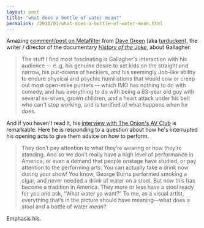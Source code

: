 ```yaml
---
layout: post
title: "what does a bottle of water mean?"
permalink: /2010/01/what-does-a-bottle-of-water-mean.html
---
```


<p>Amazing <a href="http://www.metafilter.com/88018/Gallagher#2889067">comment/post on Metafilter</a> from <a href="http://us.imdb.com/name/nm1261989/">Dave Green</a> (aka <a href="http://www.metafilter.com/user/40099">turducken</a>), the writer / director of the documentary <em><a href="http://us.imdb.com/title/tt1187004/">History of the Joke</a></em>, about Gallagher.  </p>

<blockquote>
  <p>The stuff I find most fascinating is Gallagher's interaction with his audience -- e..g, his genuine desire to set kids on the straight and narrow, his put-downs of hecklers, and his seemingly Job-like ability to endure physical and psychic humiliations that would cow or creep out most open-mike punters -- which IMO has nothing to do with comedy, and has everything to do with being a 63-year old guy with several ex-wives, grown children, and a heart attack under his belt who can't stop working, and is terrified of what happens when he does.</p>
</blockquote>

<p>And if you haven't read it, his <a href="http://www.avclub.com/articles/gallagher,36622/">interview with The Onion's AV Club</a> is remarkable. Here he is responding to a question about how he's interrupted his opening acts to give them advice on how to perform.</p>

<blockquote>
  <p>They don’t pay attention to what they’re wearing or how they’re standing. And so we don’t really have a high level of performance in America, or even a demand that people onstage have studied, or pay attention to the performing arts. You can actually take a drink now during your show! You know, George Burns performed smoking a cigar, and never needed a drink of water on a stool. But now this has become a tradition in America. They more or less have a stool ready for you and ask, “What water ya want?” To me, as a visual artist, everything that’s in the picture should have meaning—what does a stool and a bottle of water <em>mean</em>?</p>
</blockquote>

<p>Emphasis his.</p>



